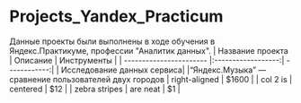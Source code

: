 # Projects_Yandex_Practicum
Данные проекты были выполнены в ходе обучения в Яндекс.Практикуме, профессии "Аналитик данных". 
| Название проекта        | Описание           | Инструменты  |
| ----------------------- |:------------------:| ------------:|
| Исследование данных сервиса| 
|“Яндекс.Музыка” — сравнение пользователей двух городов | right-aligned | $1600 |
| col 2 is      | centered      |   $12 |
| zebra stripes | are neat      |    $1 |
